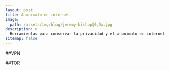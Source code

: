 ```yaml
---
layout: post
title: Anonimato en internet
image: 
  path: /assets/img/blog/jeremy-bishop@0,5x.jpg
description: >
  Herramientas para conservar la privacidad y el anonimato en internet
sitemap: false
---
```


##VPN

##TOR


